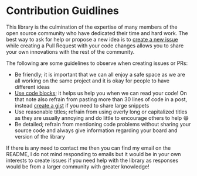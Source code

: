# Contribution Guidlines

This library is the culmination of the expertise of many members of the open source community who have dedicated their time and hard work. The best way to ask for help or propose a new idea is to [create a new issue](https://github.com/z3t0/Arduino-IRremote/issues/new) while creating a Pull Request with your code changes allows you to share your own innovations with the rest of the community.

The following are some guidelines to observe when creating issues or PRs:
- Be friendly; it is important that we can all enjoy a safe space as we are all working on the same project and it is okay for people to have different ideas
- [Use code blocks](https://github.com/adam-p/markdown-here/wiki/Markdown-Cheatsheet#code); it helps us help you when we can read your code! On that note also refrain from pasting more than 30 lines of code in a post, instead [create a gist](https://gist.github.com/) if you need to share large snippets
- Use reasonable titles; refrain from using overly long or capitalized titles as they are usually annoying and do little to encourage others to help :smile:
- Be detailed; refrain from mentioning code problems without sharing your source code and always give information regarding your board and version of the library 

If there is any need to contact me then you can find my email on the README, I do not mind responding to emails but it would be in your own interests to create issues if you need help with the library as responses would be from a larger community with greater knowledge!
